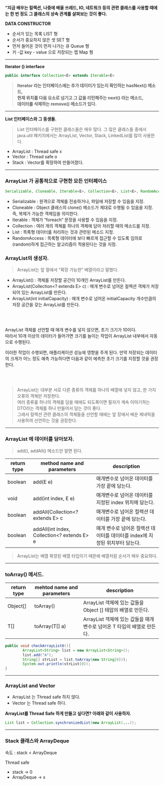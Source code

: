**“지금 배우는 컬렉션, 나중에 배울 쓰레드, IO, 네트워크 등의 관련 클래스를 사용할 때에는 한 번 정도 그 클래스의 상속 관계를 살펴보는 것이 좋다.**

**DATA CONSTRUCTOR**

- 순서가 있는 목록 LIST 형
- 순서가 중요하지 않은 셋 SET 형
- 먼저 들어온 것이 먼저 나가는 큐  Queue 형
- 키 -값 key - value 으로 저장되는 맵 Map 형

---

**Iterator () interface**

```java
public interface Collection<E> extends Iterable<E>
```

> **Iterator 라는 인터페이스에는 추가 데이터가 있는지 확인하는 hasNext() 메소드, <br>
>  현재 위치를 다음 요소로 넘기고 그 값을 리턴해주는 next() 라는 메소드, <br>
>  데이터를 삭제하는 remove() 메소드가 있다.**
> 

---

**List 인터페이스와 그 동생들.** 

> List 인터페이스를 구현한 클래스들은 매우 많다. 그 많은 클래스들 중에서 java.util 패키지에서는 ArrayList, Vector, Stack, LinkedList를 많이 사용한다.
> 

- ArrayList : Thread safe x
- Vector : Thread safe o
- Stack : Vector를 확장하여 만들어졌다.

---

### ArrayList 가 공통적으로 구현한 모든 인터페이스

```java
Serializable, Cloneable, Iterable<E>, Collection<E>, List<E>, RandomAccess
```

- Serializable : 원격으로 객체를 전송하거나, 파일에 저장할 수 있음을 지정.
- Cloneable : Object 클래스의 clone() 메소드가 제대로 수행될 수 있음을 지정. 즉, 복제가 가능한 객체임을 의미한다.
- Iterable<E> : 객체가 “foreach” 문장을 사용할 수 있음을 지정.
- Collection<E> : 여러 개의 객체를 하나의 객체에 담아 처리할 때의 메소드를 지정.
- List<E> : 목록형 데이터를 처리하는 것과 관련된 메소드 지정.
- RandomAccess : 목록형 데이터에 보다 빠르게 접근할 수 있도록 임의로(random)하게 접근하는 알고리즘이 적용된다는 것을 지정.

### ArrayList의 생성자.

> ArrayList는 앞 절에서 “확장 가능한” 배열이라고 말했다.
> 
- ArrayList() : 객체를 저장할 공간이 10개인 ArrayList를 만든다.
- ArrayList(Collection<? extends E> c) : 매개 변수로 넘어온 컬렉션 객체가 저장되어 있는 ArrayList를 만든다.
- ArrayList(int initialCapacity) : 매개 변수로 넘어온 initialCapacity 개수만큼의 저장 공간을 갖는 ArrayList를 만든다.

<br><br>

ArrayList 객체를 선언할 때 매개 변수를 넣지 않으면, 초기 크기가 10이다. <br>
따라서 10개 이상의 데이터가 들어가면 크기를 늘이는 작업이 ArrayList 내부에서 자동으로 수행된다.

이러한 작업이 수행되면, 애플리케이션 성능에 영향을 주게  된다. 만약 저장되는 데이터의 크게가 어느 정도 예측 가능하다면 다음과 같이 에측한 초기 크기를 지정할 것을 권장한다. 

<br><br>

> ArrayList는 대부분 서로 다른 종류의 객체를 하나의 배열에 넣지 않고, 한 가지 오류의 객체만 저장한다. <br>
여러 종류를 하나의 객체를 담을 때에도 되도록이면 필자가 계속 이야기하는 DTO라는 객체를 하나 만들어서 담는 것이 좋다. <br>
 그래서 컬렉션 관련 클래스의 객체들을 선언할 때에는 앞 장에서 배운 제네릭을 사용하여 선언하는 것을 권장한다.<br>
> 

---

### ArrayList 에 데이터를 담아보자.

> add(), addAll() 메소드만 알면 된다.
> 

| return type | method name and parameters | description  |
| --- | --- | --- |
| boolean | add(E e) | 매개변수로 넘어온 데이터를 가장 끝에 담는다. |
| void  | add(int index, E e) | 매개변수로 넘어온 데이터를 지정된 index 위치에 담는다. |
| boolean | addAll(Collection<? extends E> c | 매개변수로 넘어온 컬렉션 데이터를 가장 끝에 담는다. |
| boolean | addAll(int index, Collection<? extends E> e | 매개 변수로 넘어온 컬렉션 데이터를 데이터를 index에 지정된 위치부터 담는다. |

> ArrayList는 배열 확장된 배열 타입이기 때문에 배열처럼 순서가 매우 중요하다.
> 

---

### toArray() 메서드.

| return type | mehtod name and parameters | description |
| --- | --- | --- |
| Object[] | toArray() | ArrayList 객체에 있는 값들을 Object [] 태압의 배열로 만든다. |
| <T> T[] | toArray(T[] a) | ArrayList 객체에 있는 값들을 매개 변수로 넘어온 T 타입의 배열로 만든다. |

```java
public void checkArrayList6(){
		ArrayList<String> list = new ArrayList<String>();
		list.add("A");
		String[] strList = list.toArray(new String[0]));
		System.out.println(strList[0]);
}
```

---

### ArrayList and Vector

- ArrayList 는 Thread safe 하지 않다.
- Vector 는 Thread safe 하다.

**ArrayList를 Thread Safe 하게 만들고 싶다면? 아래와 같이 사용하자.** 

```java
List list = Collection.synchronizedList(new ArrayList(...));
```

---

### Stack 클래스와 ArrayDeque

속도 : stack < ArrayDeque 

Thread safe 

- stack  → 0
- ArrayDeque → x
